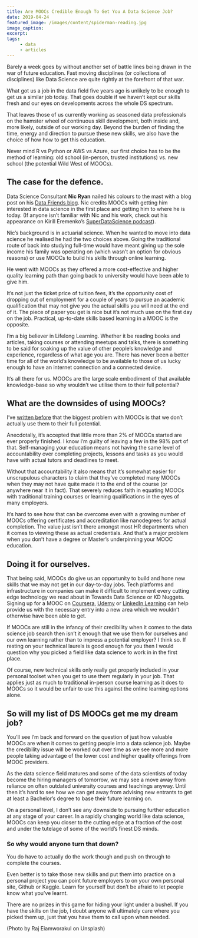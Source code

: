 ```yaml
---
title: Are MOOCs Credible Enough To Get You A Data Science Job?
date: 2019-04-24
featured_image: /images/content/spiderman-reading.jpg
image_caption: 
excerpt: 
tags: 
     - data
     - articles
---
```

Barely a week goes by without another set of battle lines being drawn in the war of future education. Fast moving disciplines (or collections of disciplines) like Data Science are quite rightly at the forefront of that war.

What got us a job in the data field five years ago is unlikely to be enough to get us a similar job today. That goes double if we haven’t kept our skills fresh and our eyes on developments across the whole DS spectrum.

That leaves those of us currently working as seasoned data professionals on the hamster wheel of continuous skill development, both inside and, more likely, outside of our working day. Beyond the burden of finding the time, energy and direction to pursue these new skills, we also have the choice of how how to get this education.

Never mind R vs Python or AWS vs Azure, our first choice has to be the method of learning: old school (in-person, trusted institutions) vs. new school (the potential Wild West of MOOCs).

## The case for the defence.

Data Science Consultant **Nic Ryan** nailed his colours to the mast with a blog post on his [Data Friends blog](https://www.datafriends.rocks/single-post/MOOCs-are-an-amazing-resource). Nic credits MOOCs with getting him interested in data science in the first place and getting him to where he is today. (If anyone isn’t familiar with Nic and his work, check out his appearance on Kirill Eremenko’s [SuperDataScience podcast](https://www.superdatascience.com/podcast/living-the-dream-with-data-science)).

Nic’s background is in actuarial science. When he wanted to move into data science he realised he had the two choices above. Going the traditional route of back into studying full-time would have meant giving up the sole income his family was operating on (which wasn’t an option for obvious reasons) or use MOOCs to build his skills through online learning.

He went with MOOCs as they offered a more cost-effective and higher quality learning path than going back to university would have been able to give him.

It’s not just the ticket price of tuition fees, it’s the opportunity cost of dropping out of employment for a couple of years to pursue an academic qualification that may not give you the actual skills you will need at the end of it. The piece of paper you get is nice but it’s not much use on the first day on the job. Practical, up-to-date skills based learning in a MOOC is the opposite.

I’m a big believer in Lifelong Learning. Whether it be reading books and articles, taking courses or attending meetups and talks, there is something to be said for soaking up the value of other people’s knowledge and experience, regardless of what age you are. There has never been a better time for all of the world’s knowledge to be available to those of us lucky enough to have an internet connection and a connected device.

It’s all there for us. MOOCs are the large scale embodiment of that available knowledge-base so why wouldn’t we utilise them to their full potential?

## What are the downsides of using MOOCs?

I’ve [written before](/online-learning-data-science-broken/) that the biggest problem with MOOCs is that we don’t actually use them to their full potential.

Anecdotally, it’s accepted that little more than 2% of MOOCs started are ever properly finished. I know I’m guilty of leaving a few in the 98% part of that. Self-managing your education means not having the same level of accountability over completing projects, lessons and tasks as you would have with actual tutors and deadlines to meet.

Without that accountability it also means that it’s somewhat easier for unscrupulous characters to claim that they’ve completed many MOOCs when they may not have quite made it to the end of the course (or anywhere near it in fact). That severely reduces faith in equating MOOCs with traditional training courses or learning qualifications in the eyes of many employers.

It’s hard to see how that can be overcome even with a growing number of MOOCs offering certificates and accreditation like nanodegrees for actual completion. The value just isn’t there amongst most HR departments when it comes to viewing these as actual credentials. And that’s a major problem when you don’t have a degree or Master’s underpinning your MOOC education.

## Doing it for ourselves.

That being said, MOOCs do give us an opportunity to build and hone new skills that we may not get in our day-to-day jobs. Tech platforms and infrastructure in companies can make it difficult to implement every cutting edge technology we read about in Towards Data Science or KD Nuggets. Signing up for a MOOC on [Coursera](https://www.coursera.org/), [Udemy](https://www.udemy.com) or [LinkedIn Learning](https://www.linkedin.com/learning/) can help provide us with the necessary entry into a new area which we wouldn’t otherwise have been able to get.

If MOOCs are still in the infancy of their credibility when it comes to the data science job search then isn’t it enough that we use them for ourselves and our own learning rather than to impress a potential employer? I think so. If resting on your technical laurels is good enough for you then I would question why you picked a field like data science to work in in the first place.

Of course, new technical skills only really get properly included in your personal toolset when you get to use them regularly in your job. That applies just as much to traditional in-person course learning as it does to MOOCs so it would be unfair to use this against the online learning options alone.

## So will my list of DS MOOCs get me my dream job?

You’ll see I’m back and forward on the question of just how valuable MOOCs are when it comes to getting people into a data science job. Maybe the credibility issue will be worked out over time as we see more and more people taking advantage of the lower cost and higher quality offerings from MOOC providers.

As the data science field matures and some of the data scientists of today become the hiring managers of tomorrow, we may see a move away from reliance on often outdated university courses and teachings anyway. Until then it’s hard to see how we can get away from advising new entrants to get at least a Bachelor’s degree to base their future learning on.

On a personal level, I don’t see any downside to pursuing further education at any stage of your career. In a rapidly changing world like data science, MOOCs can keep you closer to the cutting edge at a fraction of the cost and under the tutelage of some of the world’s finest DS minds.

### So why would anyone turn that down?

You do have to actually do the work though and push on through to complete the courses.

Even better is to take those new skills and put them into practice on a personal project you can point future employers to on your own personal site, Github or Kaggle. Learn for yourself but don’t be afraid to let people know what you’ve learnt.

There are no prizes in this game for hiding your light under a bushel. If you have the skills on the job, I doubt anyone will ultimately care where you picked them up, just that you have them to call upon when needed.

(Photo by Raj Eiamworakul on Unsplash)